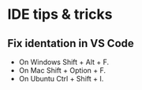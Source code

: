 # IDE tips & tricks

## Fix identation in VS Code
* On Windows Shift + Alt + F.
* On Mac Shift + Option + F.
* On Ubuntu Ctrl + Shift + I.